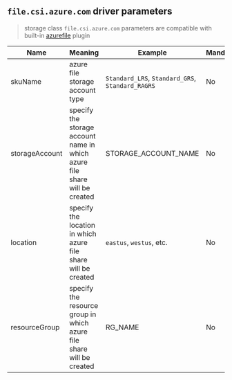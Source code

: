 ## `file.csi.azure.com` driver parameters
 > storage class `file.csi.azure.com` parameters are compatible with built-in [azurefile](https://kubernetes.io/docs/concepts/storage/volumes/#azurefile) plugin

Name | Meaning | Example | Mandatory | Default value 
--- | --- | --- | --- | ---
skuName | azure file storage account type | `Standard_LRS`, `Standard_GRS`, `Standard_RAGRS` | No | `Standard_LRS`)
storageAccount | specify the storage account name in which azure file share will be created | STORAGE_ACCOUNT_NAME | No | if empty, driver will find a suitable storage account that matches `skuName` in the same resource group
location | specify the location in which azure file share will be created | `eastus`, `westus`, etc. | No | if empty, driver will use the same location name as current k8s cluster
resourceGroup | specify the resource group in which azure file share will be created | RG_NAME | No | if empty, driver will use the same resource group name as current k8s cluster

